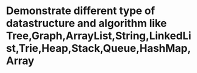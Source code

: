 # Demonstrate different type of datastructure and algorithm like Tree,Graph,ArrayList,String,LinkedList,Trie,Heap,Stack,Queue,HashMap,Array
